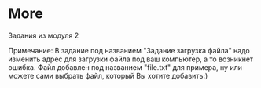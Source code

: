 # More
Задания из модуля 2



Примечание: В задание под названием "Задание загрузка файла" надо изменить адрес для загрузки файла под ваш компьютер, а то возникнет ошибка.
Файл добавлен под названием "file.txt" для примера, ну или можете сами выбрать файл, который Вы хотите добавить:)
